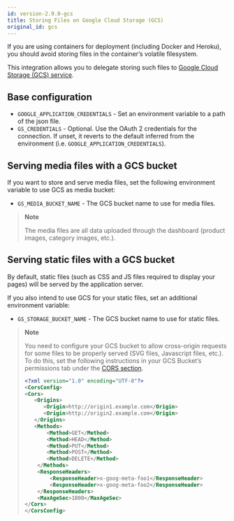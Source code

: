 ```yaml
---
id: version-2.9.0-gcs
title: Storing Files on Google Cloud Storage (GCS)
original_id: gcs
---
```


If you are using containers for deployment (including Docker and Heroku), you should avoid storing files in the container’s volatile filesystem. 

This integration allows you to delegate storing such files to [Google Cloud Storage (GCS) service](https://django-storages.readthedocs.io/en/latest/backends/gcloud.html).


## Base configuration

* `GOOGLE_APPLICATION_CREDENTIALS` - Set an environment variable to a path of the json file.
* `GS_CREDENTIALS` - Optional. Use the OAuth 2 credentials for the connection. If unset, it reverts to the default inferred from the environment (i.e. `GOOGLE_APPLICATION_CREDENTIALS`).


## Serving media files with a GCS bucket

If you want to store and serve media files, set the following environment variable to use GCS as media bucket:

- `GS_MEDIA_BUCKET_NAME` - The GCS bucket name to use for media files.

> **Note**
>
> The media files are all data uploaded through the dashboard (product images, category images, etc.).


## Serving static files with a GCS bucket

By default, static files (such as CSS and JS files required to display your pages) will be served by the application server.

If you also intend to use GCS for your static files, set an additional environment variable:

- `GS_STORAGE_BUCKET_NAME` - The GCS bucket name to use for static files.

> **Note**
>
> You need to configure your GCS bucket to allow cross-origin requests for some files to be properly served (SVG files, Javascript files, etc.). To do this, set the following instructions in your GCS Bucket’s permissions tab under the [CORS section](https://cloud.google.com/storage/docs/xml-api/put-bucket-cors).
>
> ```xml
><?xml version="1.0" encoding="UTF-8"?>
><CorsConfig>
><Cors>
>    <Origins>
>       <Origin>http://origin1.example.com</Origin>
>       <Origin>http://origin2.example.com</Origin>
>    </Origins>
>    <Methods>
>        <Method>GET</Method>
>        <Method>HEAD</Method>
>        <Method>PUT</Method>
>        <Method>POST</Method>
>        <Method>DELETE</Method>
>     </Methods>
>     <ResponseHeaders>
>         <ResponseHeader>x-goog-meta-foo1</ResponseHeader>
>         <ResponseHeader>x-goog-meta-foo2</ResponseHeader>
>     </ResponseHeaders>
>     <MaxAgeSec>1800</MaxAgeSec>
></Cors>
></CorsConfig>